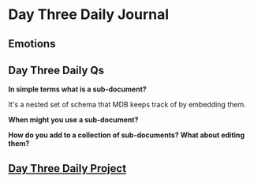 # Day Three Daily Journal

## Emotions

## Day Three Daily Qs

**In simple terms what is a sub-document?**

It's a nested set of schema that MDB keeps track of by embedding them.

**When might you use a sub-document?**

**How do you add to a collection of sub-documents? What about editing them?**

## [Day Three Daily Project](https://github.com/CMitchell5619/daplanets)
